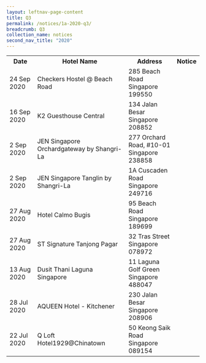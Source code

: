 ```yaml
---
layout: leftnav-page-content
title: Q3
permalink: /notices/1a-2020-q3/
breadcrumb: Q3
collection_name: notices
second_nav_title: "2020"
---
```


<table>
   <tr>
    <th>Date</th>
    <th>Hotel Name</th>
    <th>Address</th>
    <th>Notice</th>
  </tr>
    <tr>
    <td>24 Sep 2020</td>
    <td>Checkers Hostel @ Beach Road</td>
    <td>285 Beach Road<br>Singapore 199550<br></td>
    <td><a href="/files/Checkers Hostel at Beach Road.pdf"></a></td>
  </tr>
      <tr>
    <td>16 Sep 2020</td>
    <td>K2 Guesthouse Central</td>
    <td>134 Jalan Besar<br>Singapore 208852<br></td>
    <td><a href="/files/K2 Guesthouse Central.pdf"></a></td>
  </tr>
      <tr>
    <td>2 Sep 2020</td>
    <td>JEN Singapore Orchardgateway by Shangri-La</td>
    <td>277 Orchard Road, #10-01<br>Singapore 238858<br></td>
    <td><a href="/files/JEN Singapore Orchardgateway by Shangri-La.pdf"></a></td>
  </tr>
      <tr>
    <td>2 Sep 2020</td>
    <td>JEN Singapore Tanglin by Shangri-La</td>
    <td>1A Cuscaden Road<br>Singapore 249716<br></td>
    <td><a href="/files/JEN Singapore Tanglin by Shangri-La.pdf"></a></td>
  </tr>
      <tr>
    <td>27 Aug 2020</td>
    <td>Hotel Calmo Bugis</td>
    <td>95 Beach Road<br>Singapore 189699<br></td>
    <td><a href="/files/Hotel Calmo Bugis.pdf"></a></td>
  </tr>
      <tr>
    <td>27 Aug 2020</td>
    <td>ST Signature Tanjong Pagar</td>
    <td>32 Tras Street<br>Singapore 078972<br></td>
    <td><a href="/files/ST Signature Tanjong Pagar.pdf"></a></td>
  </tr>
      <tr>
    <td>13 Aug 2020</td>
    <td>Dusit Thani Laguna Singapore</td>
    <td>11 Laguna Golf Green<br>Singapore 488047<br></td>
    <td><a href="/files/Dusit Thani Laguna Singapore.pdf"></a></td>
  </tr>
      <tr>
    <td>28 Jul 2020</td>
    <td>AQUEEN Hotel - Kitchener</td>
    <td>230 Jalan Besar<br>Singapore 208906<br></td>
    <td><a href="/files/AQUEEN Hotel - Kitchener.pdf"></a></td>
  </tr>
   <tr>
    <td>22 Jul 2020</td>
    <td>Q Loft Hotel1929@Chinatown</td>
    <td>50 Keong Saik Road<br>Singapore 089154<br></td>
    <td><a href="/files/Q Loft Hotel1929atChinatown.pdf"></a></td>
  </tr>
</table>
